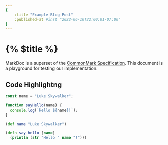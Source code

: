 ```yaml
---
{
    :title "Example Blog Post"
    :published-at #inst "2022-06-10T22:00:01-07:00"
}
---
```


# {% $title %}

MarkDoc is a superset of the [CommonMark Specification](https://commonmark.org).
This document is a playground for testing our implementation.

## Code Highlightng

```javascript {% highlight="1,4" %}
const name = "Luke Skywalker";

function sayHello(name) {
  console.log(`Hello ${name}!`);
}
```

```clojure
(def name "Luke Skywalker")

(defn say-hello [name]
  (println (str "Hello " name "!")))
```
